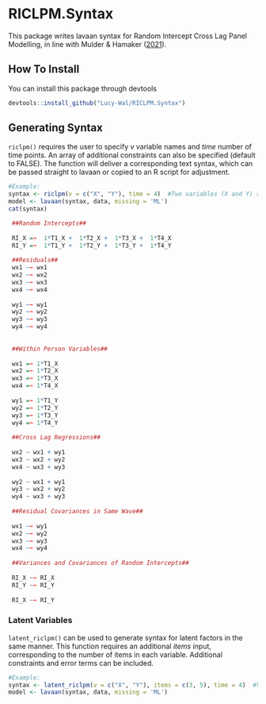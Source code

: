 # RICLPM.Syntax

This package writes lavaan syntax for Random Intercept Cross Lag Panel Modelling, in line with Mulder & Hamaker ([2021](https://doi.org/10.1080/10705511.2020.1784738)). 

## How To Install

You can install this package through devtools

```r
devtools::install_github("Lucy-Wal/RICLPM.Syntax")
```

## Generating Syntax
`riclpm()` requires the user to specify *v* variable names and *time* number of time points. An array of additional constraints can also be specified (default to FALSE).
The function will deliver a corresponding text syntax, which can be passed straight to lavaan or copied to an R script for adjustment.

```r
#Example:
syntax <- riclpm(v = c("X", "Y"), time = 4)  #Two variables (X and Y) recorded at 4 time points
model <- lavaan(syntax, data, missing = 'ML')
cat(syntax)
```

```r
 ##Random Intercepts## 
 
 RI_X =~  1*T1_X +  1*T2_X +  1*T3_X +  1*T4_X 
 RI_Y =~  1*T1_Y +  1*T2_Y +  1*T3_Y +  1*T4_Y 
 
 ##Residuals## 
 wx1 ~~ wx1 
 wx2 ~~ wx2 
 wx3 ~~ wx3 
 wx4 ~~ wx4 
 
 wy1 ~~ wy1 
 wy2 ~~ wy2 
 wy3 ~~ wy3 
 wy4 ~~ wy4 
 
 
 ##Within Person Variables## 
 
 wx1 =~ 1*T1_X 
 wx2 =~ 1*T2_X 
 wx3 =~ 1*T3_X 
 wx4 =~ 1*T4_X 
 
 wy1 =~ 1*T1_Y 
 wy2 =~ 1*T2_Y 
 wy3 =~ 1*T3_Y 
 wy4 =~ 1*T4_Y 
 
 ##Cross Lag Regressions## 
 
 wx2 ~ wx1 + wy1 
 wx3 ~ wx2 + wy2 
 wx4 ~ wx3 + wy3 
 
 wy2 ~ wx1 + wy1 
 wy3 ~ wx2 + wy2 
 wy4 ~ wx3 + wy3 
 
 ##Residual Covariances in Same Wave## 
 
 wx1 ~~ wy1 
 wx2 ~~ wy2 
 wx3 ~~ wy3 
 wx4 ~~ wy4 
 
 ##Variances and Covariances of Random Intercepts## 
 
 RI_X ~~ RI_X 
 RI_Y ~~ RI_Y 
 
 RI_X ~~ RI_Y
```


### Latent Variables
`latent_riclpm()` can be used to generate syntax for latent factors in the same manner. This function requires an additional *items* input, corresponding to the number of items in each variable.
Additional constraints and error terms can be included. 

```r
#Example:
syntax <- latent_riclpm(v = c("X", "Y"), items = c(3, 5), time = 4)  #Variable X is measured by 3 items, variabale Y is measured by 5 items, across 4 time points
model <- lavaan(syntax, data, missing = 'ML')
```

